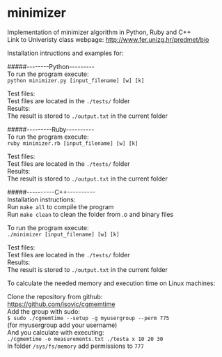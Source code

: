 # minimizer
Implementation of minimizer algorithm in Python, Ruby and C++ <br/>
Link to Univeristy class webpage: http://www.fer.unizg.hr/predmet/bio

Installation intructions and examples for:

#####--------Python---------<br/>
To run the program execute:<br/>
`python minimizer.py [input_filename] [w] [k]`<br/>

Test files:<br/>
Test files are located in the `./tests/` folder<br/>
Results:<br/>
The result is stored to `./output.txt` in the current folder

#####---------Ruby----------<br/>
To run the program execute:<br/>
`ruby minimizer.rb [input_filename] [w] [k]`<br/>

Test files:<br/>
Test files are located in the `./tests/` folder<br/>
Results:<br/>
The result is stored to `./output.txt` in the current folder<br/>

#####----------C++----------<br/>
Installation instructions:<br/>
Run `make all` to compile the program<br/>
Run `make clean` to clean the folder from .o and binary files<br/>

To run the program execute:<br/>
`./minimizer [input_filename] [w] [k]`<br/>

Test files:<br/>
Test files are located in the `./tests/` folder<br/>
Results:<br/>
The result is stored to `./output.txt` in the current folder<br/>

To calculate the needed memory and execution time on Linux machines:<br/>

Clone the repository from github:<br/>
https://github.com/isovic/cgmemtime<br/>
Add the group with sudo:<br/>
`$ sudo ./cgmemtime --setup -g myusergroup --perm 775`<br/>
(for myusergroup add your username)<br/>
And you calculate with executing:<br/>
`./cgmemtime -o measurements.txt ./testa x 10 20 30`<br/>
In folder `/sys/fs/memory` add permissions to `777`
